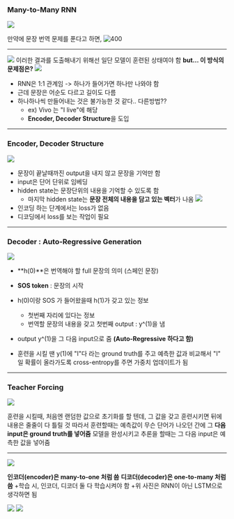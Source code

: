 ### Many-to-Many RNN
![](https://i.imgur.com/ZQf60P8.png)

만약에 문장 번역 문제를 푼다고 하면,
![400](https://i.imgur.com/mlljRhy.png)
- - -
![](https://i.imgur.com/qExLkjm.png)
이러한 결과를 도출해내기 위해선 일단 모델이 훈련된 상태여야 함
**but... 이 방식의 문제점은?**
![](https://i.imgur.com/hvfT2dn.png)

- RNN은 1:1 관계임 -> 하나가 들어가면 하나만 나와야 함
- 근데 문장은 어순도 다르고 길이도 다름
- 하나하나씩 만들어내는 것은 불가능한 것 같다.. 다른방법??
	- ex) Vivo 는 "I live"에 해당
	- **Encoder, Decoder Structure**을 도입

- - - 
### Encoder, Decoder Structure
![](https://i.imgur.com/ABlsKxi.png)

- 문장이 끝날때까진 output을 내지 않고 문장을 기억만 함
- input은 단어 단위로 임베딩
- hidden state는 문장단위의 내용을 기억할 수 있도록 함
	- 마지막 hidden state는 **문장 전체의 내용을 담고 있는 벡터**가 나옴
![](https://i.imgur.com/UcR8TcS.png)
- 인코딩 하는 단계에서는 loss가 없음
- 디코딩에서 loss를 보는 작업이 필요

- - -
### Decoder : Auto-Regressive Generation
![](https://i.imgur.com/iJp5uUm.png)

- **h(0)**은 번역해야 할 full 문장의 의미 (스페인 문장)
- **SOS token** : 문장의 시작

- h(0)이랑 SOS 가 들어왔을때 h(1)가 갖고 있는 정보
	-  첫번째 자리에 있다는 정보
	- 번역할 문장의 내용을 갖고 첫번째 output : y^(1)을 냄
- output y^(1)을 그 다음 input으로 줌 **(Auto-Regressive 하다고 함)**
- 훈련을 시킬 땐 y(1)에 "I"다 라는 ground truth를 주고 예측한 값과 비교해서 "I" 일 확률이 올라가도록 cross-entropy를 주면 가중치 업데이트가 됨

- - -
### Teacher Forcing
![](https://i.imgur.com/pc4K7Mx.png)

훈련을 시킬때, 처음엔 랜덤한 값으로 초기화를 할 텐데, 그 값을 갖고 훈련시키면 뒤에 내용은 줄줄이 다 틀릴 것
따라서 훈련할때는 예측값이 무슨 단어가 나오던 간에 그 **다음 input은 ground truth를 넣어줌**
모델을 완성시키고 추론을 할때는 그 다음 input은 예측한 값을 넣어줌
- - -
![](https://i.imgur.com/xY17BK3.png)

**인코더(encoder)은 many-to-one 처럼 씀**
**디코더(decoder)은 one-to-many 처럼 씀**
+학습 시, 인코더, 디코더 둘 다 학습시켜야 함
+위 사진은 RNN이 아닌 LSTM으로 생각하면 됨

![](https://i.imgur.com/Cgz9wbI.png)
![](https://i.imgur.com/4fUITsc.png)

